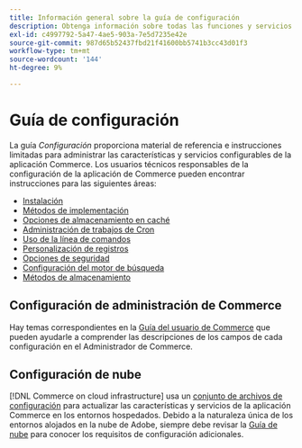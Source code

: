 ```yaml
---
title: Información general sobre la guía de configuración
description: Obtenga información sobre todas las funciones y servicios configurables para su aplicación de Adobe Commerce.
exl-id: c4997792-5a47-4ae5-903a-7e5d7235e42e
source-git-commit: 987d65b52437fbd21f41600bb5741b3cc43d01f3
workflow-type: tm+mt
source-wordcount: '144'
ht-degree: 9%

---
```


# Guía de configuración

La guía _Configuración_ proporciona material de referencia e instrucciones limitadas para administrar las características y servicios configurables de la aplicación Commerce. Los usuarios técnicos responsables de la configuración de la aplicación de Commerce pueden encontrar instrucciones para las siguientes áreas:

- [Instalación](../configuration/bootstrap/initialization.md)
- [Métodos de implementación](../configuration/deployment/overview.md)
- [Opciones de almacenamiento en caché](../configuration/cache/caching-overview.md)
- [Administración de trabajos de Cron](../configuration/cron/custom-cron.md)
- [Uso de la línea de comandos](../configuration/cli/config-cli.md)
- [Personalización de registros](../configuration/logs/custom-logging.md)
- [Opciones de seguridad](../configuration/security/overview.md)
- [Configuración del motor de búsqueda](../configuration/search/configure-search-engine.md)
- [Métodos de almacenamiento](../configuration/storage/memcached.md)

## Configuración de administración de Commerce

Hay temas correspondientes en la [Guía del usuario de Commerce](https://experienceleague.adobe.com/es/docs/commerce-admin/config/guide-overview) que pueden ayudarle a comprender las descripciones de los campos de cada configuración en el Administrador de Commerce.

## Configuración de nube

[!DNL Commerce on cloud infrastructure] usa un [conjunto de archivos de configuración](https://experienceleague.adobe.com/docs/commerce-cloud-service/user-guide/configure/overview.html?lang=es) para actualizar las características y servicios de la aplicación Commerce en los entornos hospedados. Debido a la naturaleza única de los entornos alojados en la nube de Adobe, siempre debe revisar la [Guía de nube](https://experienceleague.adobe.com/docs/commerce-cloud-service/user-guide/overview.html?lang=es) para conocer los requisitos de configuración adicionales.
